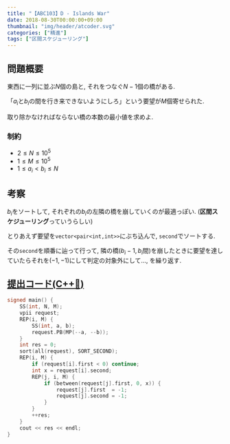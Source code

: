 ```yaml
---
title: "【ABC103】D - Islands War"
date: 2018-08-30T00:00:00+09:00
thumbnail: "img/header/atcoder.svg"
categories: ["精進"]
tags: ["区間スケジューリング"]
---
```


## 問題概要

東西に一列に並ぶ$N$個の島と, それをつなぐ$N - 1$個の橋がある.

「$a_i$と$b_i$の間を行き来できないようにしろ」という要望が$M$個寄せられた.

取り除かなければならない橋の本数の最小値を求めよ.

### 制約

- $2 \leq N \leq 10^5$
- $1 \leq M \leq 10^5$
- $1 \leq a_i < b_i \leq N$

## 考察

$b_i$をソートして, それぞれの$b_i$の左隣の橋を崩していくのが最適っぽい. (**区間スケジューリング**っていうらしい)

とりあえず要望を`vector<pair<int,int>>`にぶち込んで, `second`でソートする.

その`second`を順番に辿って行って, 隣の橋($b_i - 1, b_i$間)を崩したときに要望を達していたらそれを$(-1, -1)$にして判定の対象外にして..., を繰り返す.

## [提出コード(C++:high_brightness:)](https://atcoder.jp/contests/abc103/submissions/3101715)

```cpp
signed main() {
    SS(int, N, M);
    vpii request;
    REP(i, M) {
        SS(int, a, b);
        request.PB(MP(--a, --b));
    }
    int res = 0;
    sort(all(request), SORT_SECOND);
    REP(i, M) {
        if (request[i].first < 0) continue;
        int x = request[i].second;
        REP(j, i, M) {
            if (between(request[j].first, 0, x)) {
                request[j].first  = -1;
                request[j].second = -1;
            }
        }
        ++res;
    }
    cout << res << endl;
}
```
